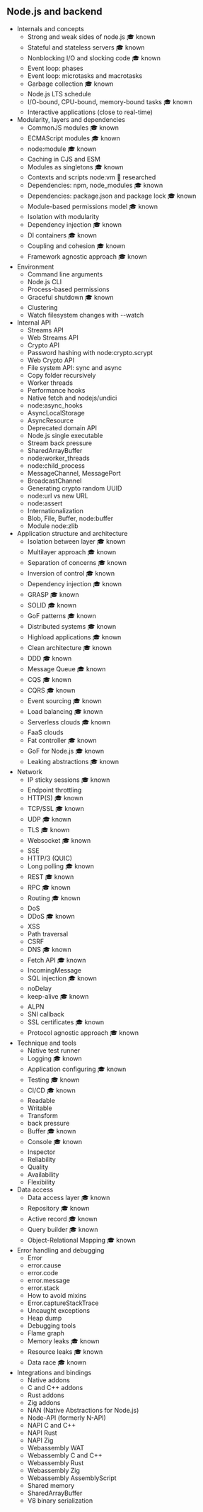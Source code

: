 ## Node.js and backend

- Internals and concepts
  - Strong and weak sides of node.js 🎓 known
  - Stateful and stateless servers 🎓 known
  - Nonblocking I/O and slocking code 🎓 known
  - Event loop: phases 
  - Event loop: microtasks and macrotasks 
  - Garbage collection 🎓 known
  - Node.js LTS schedule
  - I/O-bound, CPU-bound, memory-bound tasks 🎓 known
  - Interactive applications (close to real-time)
- Modularity, layers and dependencies
  - CommonJS modules 🎓 known
  - ECMAScript modules 🎓 known
  - node:module 🎓 known
  - Caching in CJS and ESM
  - Modules as singletons 🎓 known
  - Contexts and scripts node:vm   🔬 researched
  - Dependencies: npm, node_modules 🎓 known
  - Dependencies: package.json and package lock 🎓 known
  - Module-based permissions model 🎓 known
  - Isolation with modularity 
  - Dependency injection 🎓 known
  - DI containers 🎓 known
  - Coupling and cohesion 🎓 known
  - Framework agnostic approach 🎓 known
- Environment
  - Command line arguments 
  - Node.js CLI
  - Process-based permissions
  - Graceful shutdown 🎓 known
  - Clustering
  - Watch filesystem changes with --watch
- Internal API
  - Streams API
  - Web Streams API
  - Crypto API
  - Password hashing with node:crypto.scrypt
  - Web Crypto API
  - File system API: sync and async
  - Copy folder recursively
  - Worker threads
  - Performance hooks
  - Native fetch and nodejs/undici
  - node:async_hooks
  - AsyncLocalStorage
  - AsyncResource
  - Deprecated domain API
  - Node.js single executable
  - Stream back pressure
  - SharedArrayBuffer
  - node:worker_threads
  - node:child_process
  - MessageChannel, MessagePort
  - BroadcastChannel
  - Generating crypto random UUID
  - node:url vs new URL
  - node:assert
  - Internationalization
  - Blob, File, Buffer, node:buffer
  - Module node:zlib
- Application structure and architecture
  - Isolation between layer 🎓 known
  - Multilayer approach 🎓 known
  - Separation of concerns 🎓 known
  - Inversion of control 🎓 known
  - Dependency injection 🎓 known
  - GRASP 🎓 known
  - SOLID 🎓 known
  - GoF patterns 🎓 known
  - Distributed systems 🎓 known
  - Highload applications 🎓 known
  - Clean architecture 🎓 known
  - DDD 🎓 known
  - Message Queue 🎓 known
  - CQS 🎓 known
  - CQRS 🎓 known
  - Event sourcing 🎓 known
  - Load balancing 🎓 known
  - Serverless clouds 🎓 known
  - FaaS clouds
  - Fat controller 🎓 known
  - GoF for Node.js 🎓 known
  - Leaking abstractions 🎓 known
- Network
  - IP sticky sessions 🎓 known
  - Endpoint throttling
  - HTTP(S) 🎓 known
  - TCP/SSL 🎓 known
  - UDP 🎓 known
  - TLS 🎓 known
  - Websocket 🎓 known
  - SSE
  - HTTP/3 (QUIC)
  - Long polling 🎓 known
  - REST 🎓 known
  - RPC 🎓 known
  - Routing 🎓 known
  - DoS
  - DDoS 🎓 known
  - XSS
  - Path traversal
  - CSRF
  - DNS 🎓 known
  - Fetch API 🎓 known
  - IncomingMessage
  - SQL injection 🎓 known
  - noDelay
  - keep-alive 🎓 known
  - ALPN
  - SNI callback
  - SSL certificates 🎓 known
  - Protocol agnostic approach 🎓 known
- Technique and tools
  - Native test runner
  - Logging 🎓 known
  - Application configuring 🎓 known
  - Testing 🎓 known
  - CI/CD 🎓 known
  - Readable
  - Writable
  - Transform
  - back pressure
  - Buffer 🎓 known
  - Console 🎓 known
  - Inspector
  - Reliability
  - Quality
  - Availability
  - Flexibility
- Data access
  - Data access layer 🎓 known
  - Repository 🎓 known
  - Active record 🎓 known
  - Query builder 🎓 known
  - Object-Relational Mapping 🎓 known
- Error handling and debugging
  - Error
  - error.cause
  - error.code
  - error.message
  - error.stack
  - How to avoid mixins
  - Error.captureStackTrace
  - Uncaught exceptions
  - Heap dump
  - Debugging tools
  - Flame graph
  - Memory leaks 🎓 known
  - Resource leaks 🎓 known
  - Data race 🎓 known
- Integrations and bindings
  - Native addons
  - C and C++ addons
  - Rust addons
  - Zig addons
  - NAN (Native Abstractions for Node.js)
  - Node-API (formerly N-API)
  - NAPI C and C++
  - NAPI Rust
  - NAPI Zig
  - Webassembly WAT
  - Webassembly C and C++
  - Webassembly Rust
  - Webassembly Zig
  - Webassembly AssemblyScript
  - Shared memory
  - SharedArrayBuffer
  - V8 binary serialization
